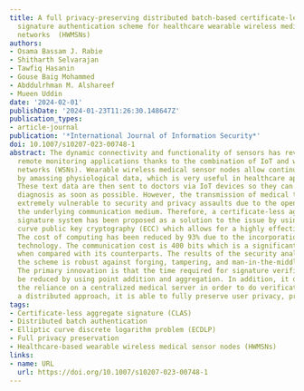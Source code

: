 ```yaml
---
title: A full privacy-preserving distributed batch-based certificate-less aggregate
  signature authentication scheme for healthcare wearable wireless medical sensor
  networks  (HWMSNs)
authors:
- Osama Bassam J. Rabie
- Shitharth Selvarajan
- Tawfiq Hasanin
- Gouse Baig Mohammed
- Abddulrhman M. Alshareef
- Mueen Uddin
date: '2024-02-01'
publishDate: '2024-01-23T11:26:30.148647Z'
publication_types:
- article-journal
publication: '*International Journal of Information Security*'
doi: 10.1007/s10207-023-00748-1
abstract: The dynamic connectivity and functionality of sensors has revolutionized
  remote monitoring applications thanks to the combination of IoT and wireless sensor
  networks (WSNs). Wearable wireless medical sensor nodes allow continuous monitoring
  by amassing physiological data, which is very useful in healthcare applications.
  These text data are then sent to doctors via IoT devices so they can make an accurate
  diagnosis as soon as possible. However, the transmission of medical text data is
  extremely vulnerable to security and privacy assaults due to the open nature of
  the underlying communication medium. Therefore, a certificate-less aggregation-based
  signature system has been proposed as a solution to the issue by using elliptic
  curve public key cryptography (ECC) which allows for a highly effective technique.
  The cost of computing has been reduced by 93% due to the incorporation of aggregation
  technology. The communication cost is 400 bits which is a significant reduction
  when compared with its counterparts. The results of the security analysis show that
  the scheme is robust against forging, tampering, and man-in-the-middle attacks.
  The primary innovation is that the time required for signature verification can
  be reduced by using point addition and aggregation. In addition, it does away with
  the reliance on a centralized medical server in order to do verification. By taking
  a distributed approach, it is able to fully preserve user privacy, proving its superiority.
tags:
- Certificate-less aggregate signature (CLAS)
- Distributed batch authentication
- Elliptic curve discrete logarithm problem (ECDLP)
- Full privacy preservation
- Healthcare-based wearable wireless medical sensor nodes (HWMSNs)
links:
- name: URL
  url: https://doi.org/10.1007/s10207-023-00748-1
---
```

